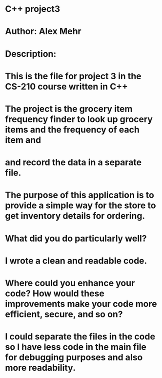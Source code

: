 # C++ project3
# Author: Alex Mehr


# Description:
# This is the file for project 3 in the CS-210 course written in C++ 
# The project is the grocery item frequency finder to look up grocery items and the frequency of each item and 
# and record the data in a separate file.
# The purpose of this application is to provide a simple way for the store to get inventory details for ordering.

# What did you do particularly well?
#    I wrote a clean and readable code.

# Where could you enhance your code? How would these improvements make your code more efficient, secure, and so on?
#    I could separate the files in the code so I have less code in the main file for debugging purposes and also more readability.

